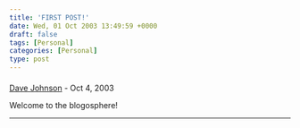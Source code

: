 ```yaml
---
title: 'FIRST POST!'
date: Wed, 01 Oct 2003 13:49:59 +0000
draft: false
tags: [Personal]
categories: [Personal]
type: post
---
```



#### 
[Dave Johnson](http://www.rollerweblogger.org/page/roller "snoopdave@nc.rr.com") - <time datetime="2003-10-02 10:32:40">Oct 4, 2003</time>

Welcome to the blogosphere!
<hr />
